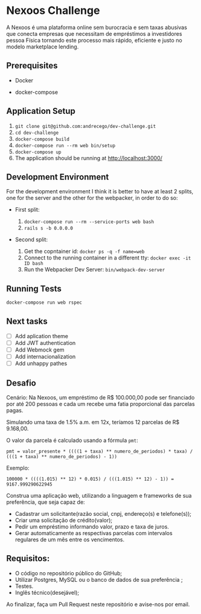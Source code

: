 # Nexoos Challenge

A Nexoos é uma plataforma online sem burocracia e sem taxas abusivas que conecta empresas
que necessitam de empréstimos a investidores pessoa Física tornando este processo mais rápido, eficiente e justo no modelo marketplace lending.

## Prerequisites

- Docker

- docker-compose

## Application Setup

1. `git clone git@github.com:andrecego/dev-challenge.git`
2. `cd dev-challenge`
3. `docker-compose build`
4. `docker-compose run --rm web bin/setup`
5. `docker-compose up`
6. The application should be running at [http://localhost:3000/](http://localhost:3000/)

## Development Environment

For the development environment I think it is better to have at least 2 splits,
one for the server and the other for the webpacker, in order to do so:

- First split:

  1. `docker-compose run --rm --service-ports web bash`
  2. `rails s -b 0.0.0.0`

- Second split:
  1. Get the copntainer id: `docker ps -q -f name=web`
  2. Connect to the running container in a different tty: `docker exec -it ID bash`
  3. Run the Webpacker Dev Server: `bin/webpack-dev-server`

## Running Tests

```sh
docker-compose run web rspec
```
## Next tasks

- [ ] Add aplication theme
- [ ] Add JWT authentication
- [ ] Add Webmock gem
- [ ] Add internacionalization
- [ ] Add unhappy pathes 

## Desafio

Cenário: Na Nexoos, um empréstimo de R$ 100.000,00 pode ser financiado por até 200 pessoas e cada um recebe uma fatia proporcional das parcelas pagas.

Simulando uma taxa de 1.5% a.m. em 12x, teríamos 12 parcelas de R$ 9.168,00.

O valor da parcela é calculado usando a fórmula `pmt`:

```
pmt = valor_presente * ((((1 + taxa) ** numero_de_periodos) * taxa) / (((1 + taxa) ** numero_de_periodos) - 1))
```

Exemplo:

```
100000 * ((((1.015) ** 12) * 0.015) / (((1.015) ** 12) - 1)) = 9167.999290622945
```

Construa uma aplicação web, utilizando a linguagem e frameworks de sua preferência, que seja capaz de:
- Cadastrar um solicitante(razão social, cnpj, endereço(s) e telefone(s));
- Criar uma solicitação de crédito(valor);
- Pedir um empréstimo informando valor, prazo e taxa de juros.
- Gerar automaticamente as respectivas parcelas com intervalos regulares de um mês entre os vencimentos. 

## Requisitos:

- O código no repositório público do GitHub;
- Utilizar Postgres, MySQL ou o banco de dados de sua preferência ;
- Testes.
- Inglês técnico(desejável);

Ao finalizar, faça um Pull Request neste repositório e avise-nos por email.
